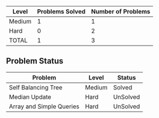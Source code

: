 |Level|Problems Solved|Number of Problems|
|-----|---------------|------------------|
|Medium|1|1|
|Hard|0|2|
|TOTAL|1|3|

Problem Status
---
|Problem|Level|Status|
|-------|-----|------|
|Self Balancing Tree|Medium|Solved|
|Median Update|Hard|UnSolved|
|Array and Simple Queries|Hard|UnSolved|
